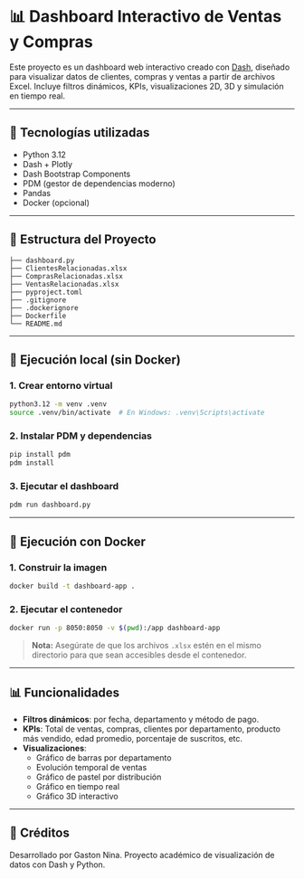 
# 📊 Dashboard Interactivo de Ventas y Compras

Este proyecto es un dashboard web interactivo creado con [Dash](https://dash.plotly.com/), diseñado para visualizar datos de clientes, compras y ventas a partir de archivos Excel. Incluye filtros dinámicos, KPIs, visualizaciones 2D, 3D y simulación en tiempo real.

---

## 🧰 Tecnologías utilizadas

- Python 3.12
- Dash + Plotly
- Dash Bootstrap Components
- PDM (gestor de dependencias moderno)
- Pandas
- Docker (opcional)

---

## 📁 Estructura del Proyecto

```
├── dashboard.py
├── ClientesRelacionadas.xlsx
├── ComprasRelacionadas.xlsx
├── VentasRelacionadas.xlsx
├── pyproject.toml
├── .gitignore
├── .dockerignore
├── Dockerfile
└── README.md
```

---

## 🚀 Ejecución local (sin Docker)

### 1. Crear entorno virtual

```bash
python3.12 -m venv .venv
source .venv/bin/activate  # En Windows: .venv\Scripts\activate
```

### 2. Instalar PDM y dependencias

```bash
pip install pdm
pdm install
```

### 3. Ejecutar el dashboard

```bash
pdm run dashboard.py
```

---

## 🐳 Ejecución con Docker

### 1. Construir la imagen

```bash
docker build -t dashboard-app .
```

### 2. Ejecutar el contenedor

```bash
docker run -p 8050:8050 -v $(pwd):/app dashboard-app
```

> **Nota:** Asegúrate de que los archivos `.xlsx` estén en el mismo directorio para que sean accesibles desde el contenedor.

---

## 📊 Funcionalidades

- **Filtros dinámicos**: por fecha, departamento y método de pago.
- **KPIs**: Total de ventas, compras, clientes por departamento, producto más vendido, edad promedio, porcentaje de suscritos, etc.
- **Visualizaciones**:
  - Gráfico de barras por departamento
  - Evolución temporal de ventas
  - Gráfico de pastel por distribución
  - Gráfico en tiempo real
  - Gráfico 3D interactivo

---

## 📝 Créditos

Desarrollado por Gaston Nina. Proyecto académico de visualización de datos con Dash y Python.
